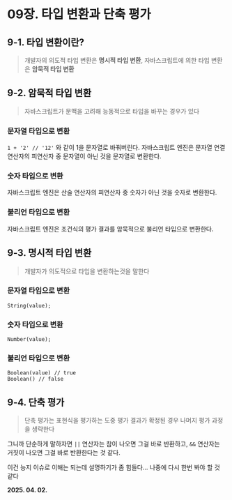 # 09장. 타입 변환과 단축 평가

## 9-1. 타입 변환이란?

> 개발자의 의도적 타입 변환은 **명시적 타입 변환**, 자바스크립트에 의한 타입 변환은 **암묵적 타입 변환**

## 9-2. 암묵적 타입 변환

> 자바스크립트가 문맥을 고려해 능동적으로 타입을 바꾸는 경우가 있다

### 문자열 타입으로 변환

`1 + '2' // '12'` 와 같이 1을 문자열로 바꿔버린다.
자바스크립트 엔진은 문자열 연결 연산자의 피연산자 중 문자열이 아닌 것을 문자열로 변환한다.

### 숫자 타입으로 변환

자바스크립트 엔진은 산술 연산자의 피연산자 중 숫자가 아닌 것을 숫자로 변환한다.

### 불리언 타입으로 변환

자바스크립트 엔진은 조건식의 평가 결과를 암묵적으로 불리언 타입으로 변환한다.

## 9-3. 명시적 타입 변환

> 개발자가 의도적으로 타입을 변환하는것을 말한다

### 문자열 타입으로 변환

`String(value);`

### 숫자 타입으로 변환

`Number(value);`

### 불리언 타입으로 변환

```
Boolean(value) // true
Boolean() // false
```

## 9-4. 단축 평가

> 단축 평가는 표현식을 평가하는 도중 평가 결과가 확정된 경우 나머지 평가 과정을 생략한다

그니까 단순하게 말하자면 `||` 연산자는 참이 나오면 그걸 바로 반환하고, `&&` 연산자는 거짓이 나오면 그걸 바로 반환한다는 것 같다.

이건 능지 이슈로 이해는 되는데 설명하기가 좀 힘들다... 나중에 다시 한번 봐야 할 것 같다



**2025. 04. 02.**
